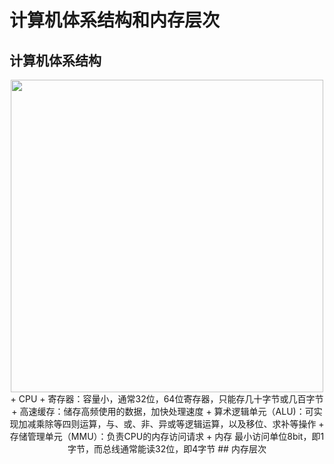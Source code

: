 # 计算机体系结构和内存层次
## 计算机体系结构
<div align="center"> <img width="500px" src="">
+ CPU
  + 寄存器：容量小，通常32位，64位寄存器，只能存几十字节或几百字节
  + 高速缓存：储存高频使用的数据，加快处理速度
  + 算术逻辑单元（ALU)：可实现加减乘除等四则运算，与、或、非、异或等逻辑运算，以及移位、求补等操作
  + 存储管理单元（MMU）：负责CPU的内存访问请求
+ 内存
  最小访问单位8bit，即1字节，而总线通常能读32位，即4字节
## 内存层次
  

